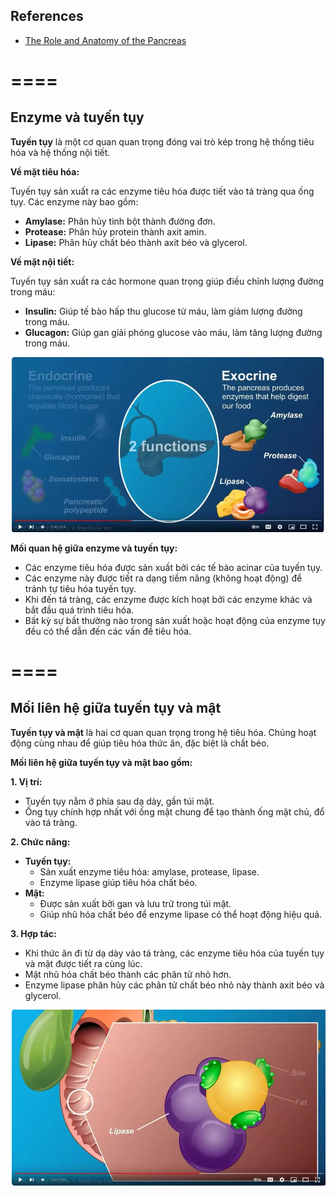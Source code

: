 ## References
- [ The Role and Anatomy of the Pancreas ](https://www.youtube.com/watch?v=NZ4zcrTzUjA)

====
====

## Enzyme và tuyến tụy

**Tuyến tụy** là một cơ quan quan trọng đóng vai trò kép trong hệ thống tiêu hóa và hệ thống nội tiết.

**Về mặt tiêu hóa:**

Tuyến tụy sản xuất ra các enzyme tiêu hóa được tiết vào tá tràng qua ống tụy. Các enzyme này bao gồm:

* **Amylase:** Phân hủy tinh bột thành đường đơn.
* **Protease:** Phân hủy protein thành axit amin.
* **Lipase:** Phân hủy chất béo thành axit béo và glycerol.

**Về mặt nội tiết:**

Tuyến tụy sản xuất ra các hormone quan trọng giúp điều chỉnh lượng đường trong máu:

* **Insulin:** Giúp tế bào hấp thu glucose từ máu, làm giảm lượng đường trong máu.
* **Glucagon:** Giúp gan giải phóng glucose vào máu, làm tăng lượng đường trong máu.

![](pancreas.png)

**Mối quan hệ giữa enzyme và tuyến tụy:**

* Các enzyme tiêu hóa được sản xuất bởi các tế bào acinar của tuyến tụy.
* Các enzyme này được tiết ra dạng tiềm năng (không hoạt động) để tránh tự tiêu hóa tuyến tụy.
* Khi đến tá tràng, các enzyme được kích hoạt bởi các enzyme khác và bắt đầu quá trình tiêu hóa.
* Bất kỳ sự bất thường nào trong sản xuất hoặc hoạt động của enzyme tụy đều có thể dẫn đến các vấn đề tiêu hóa.

====
====

## Mối liên hệ giữa tuyến tụy và mật

**Tuyến tụy và mật** là hai cơ quan quan trọng trong hệ tiêu hóa. Chúng hoạt động cùng nhau để giúp tiêu hóa thức ăn, đặc biệt là chất béo.

**Mối liên hệ giữa tuyến tụy và mật bao gồm:**

**1. Vị trí:**

* Tuyến tụy nằm ở phía sau dạ dày, gần túi mật.
* Ống tụy chính hợp nhất với ống mật chung để tạo thành ống mật chủ, đổ vào tá tràng.

**2. Chức năng:**

* **Tuyến tụy:**
    * Sản xuất enzyme tiêu hóa: amylase, protease, lipase.
    * Enzyme lipase giúp tiêu hóa chất béo.
* **Mật:**
    * Được sản xuất bởi gan và lưu trữ trong túi mật.
    * Giúp nhũ hóa chất béo để enzyme lipase có thể hoạt động hiệu quả.

**3. Hợp tác:**

* Khi thức ăn đi từ dạ dày vào tá tràng, các enzyme tiêu hóa của tuyến tụy và mật được tiết ra cùng lúc.
* Mật nhũ hóa chất béo thành các phân tử nhỏ hơn.
* Enzyme lipase phân hủy các phân tử chất béo nhỏ này thành axit béo và glycerol.

![](pancreas-1.png)
